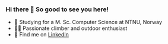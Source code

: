 ### Hi there 👋 So good to see you here!

- 📖 Studying for a M. Sc. Computer Science at NTNU, Norway
- 🧗‍♀️ Passionate climber and outdoor enthusiast 
- 🔗 Find me on [LinkedIn](https://www.linkedin.com/in/torbjoern-wiik/)

<!--
**tbwiik/tbwiik** is a ✨ _special_ ✨ repository because its `README.md` (this file) appears on your GitHub profile.

Here are some ideas to get you started:

- 🔭 I’m currently working on ...
- 🌱 I’m currently learning ...
- 👯 I’m looking to collaborate on ...
- 🤔 I’m looking for help with ...
- 💬 Ask me about ...
- 📫 How to reach me: ...
- 😄 Pronouns: ...
- ⚡ Fun fact: ...
-->
